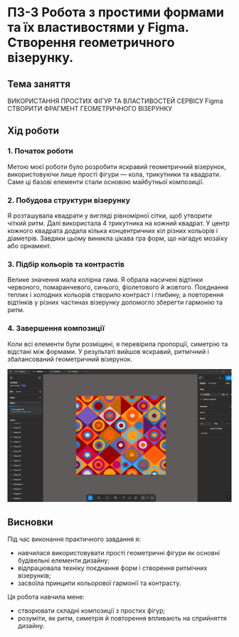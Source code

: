 # ПЗ-3 Робота з простими формами та їх властивостями у Figma. Створення геометричного візерунку.

## Тема заняття
ВИКОРИСТАННЯ ПРОСТИХ ФІГУР ТА ВЛАСТИВОСТЕЙ СЕРВІСУ Figma СТВОРИТИ ФРАГМЕНТ ГЕОМЕТРИЧНОГО ВІЗЕРУНКУ
## Хід роботи

### 1. Початок роботи
Метою моєї роботи було розробити яскравий геометричний візерунок, використовуючи лише прості фігури — кола, трикутники та квадрати. Саме ці базові елементи стали основою майбутньої композиції.


### 2. Побудова структури візерунку
Я розташувала квадрати у вигляді рівномірної сітки, щоб утворити чіткий ритм. Далі використала 4 трикутника на кожний квадрат. У центр кожного квадрата додала кілька концентричних кіл різних кольорів і діаметрів. Завдяки цьому виникла цікава гра форм, що нагадує мозаїку або орнамент.


### 3. Підбір кольорів та контрастів
Велике значення мала колірна гама. Я обрала насичені відтінки червоного, помаранчевого, синього, фіолетового й жовтого. Поєднання теплих і холодних кольорів створило контраст і глибину, а повторення відтінків у різних частинах візерунку допомогло зберегти гармонію та ритм.


### 4. Завершення композиції
Коли всі елементи були розміщені, я перевірила пропорції, симетрію та відстані між формами. У результаті вийшов яскравий, ритмічний і збалансований геометричний візерунок.

![Скріншот завершеної роботи геометричного візерунку](./images/pattern.jpg)

## Висновки
Під час виконання практичного завдання я:
- навчилася використовувати прості геометричні фігури як основні будівельні елементи дизайну;
- відпрацювала техніку поєднання форм і створення ритмічних візерунків;
- засвоїла принципи кольорової гармонії та контрасту.

Ця робота навчила мене:
- cтворювати складні композиції з простих фігур;
- pозуміти, як ритм, симетрія й повторення впливають на сприйняття дизайну.
